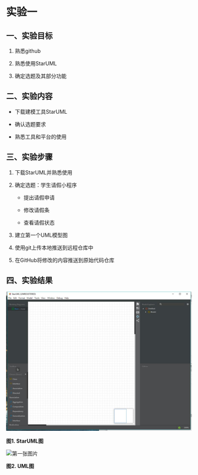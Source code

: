 # 实验一

## 一、实验目标

1. 熟悉github

2. 熟悉使用StarUML

3. 确定选题及其部分功能

## 二、实验内容

* 下载建模工具StarUML

*  确认选题要求

*  熟悉工具和平台的使用

## 三、实验步骤

1. 下载StarUML并熟悉使用

2. 确定选题：学生请假小程序 

	* 提出请假申请

	* 修改请假条

	* 查看请假状态

3. 建立第一个UML模型图

4. 使用git上传本地推送到远程仓库中

5. 在GitHub将修改的内容推送到原始代码仓库 

## 四、实验结果

![第一张图片](Lab1_model.jpg)

**图1. StarUML图**

![第一张图片](model.jpg)

**图2. UML图**